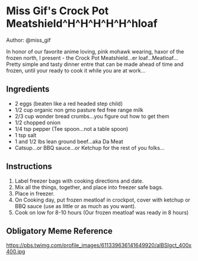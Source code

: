 # Miss Gif's Crock Pot Meatshield^H^H^H^H^H^hloaf

Author: \@miss_gif

In honor of our favorite anime loving, pink mohawk wearing, haxor of the
frozen north, I present - the Crock Pot Meatshield...er
loaf...Meatloaf... Pretty simple and tasty dinner entre that can be made
ahead of time and frozen, until your ready to cook it while you are at
work...

## Ingredients

-   2 eggs (beaten like a red headed step child)
-   1/2 cup organic non gmo pasture fed free range milk
-   2/3 cup wonder bread crumbs...you figure out how to get them
-   1/2 chopped onion
-   1/4 tsp pepper (Tee spoon...not a table spoon)
-   1 tsp salt
-   1 and 1/2 lbs lean ground beef...aka Da Meat
-   Catsup...or BBQ sauce...or Ketchup for the rest of you folks...

## Instructions

1.  Label freezer bags with cooking directions and date.
2.  Mix all the things, together, and place into freezer safe bags.
3.  Place in freezer.
4.  On Cooking day, put frozen meatloaf in crockpot, cover with ketchup
    or BBQ sauce (use as little or as much as you want).
5.  Cook on low for 8-10 hours (Our frozen meatloaf was ready in 8
    hours)

## Obligatory Meme Reference

<https://pbs.twimg.com/profile_images/611339636141649920/alBSIgct_400x400.jpg>
